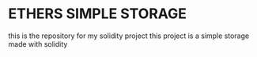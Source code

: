 # ETHERS SIMPLE STORAGE
 this is the repository for my solidity project
 this project is a simple storage made with solidity